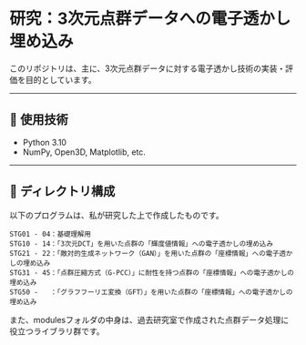 # 研究：3次元点群データへの電子透かし埋め込み

このリポジトリは、主に、3次元点群データに対する電子透かし技術の実装・評価を目的としています。

---

## 🔧 使用技術

- Python 3.10
- NumPy, Open3D, Matplotlib, etc.

---

## 📁 ディレクトリ構成

以下のプログラムは、私が研究した上で作成したものです。

```
STG01 - 04：基礎理解用
STG10 - 14：「3次元DCT」を用いた点群の「輝度値情報」への電子透かしの埋め込み
STG21 - 22：「敵対的生成ネットワーク（GAN）」を用いた点群の「座標情報」への電子透かしの埋め込み
STG31 - 45：「点群圧縮方式（G-PCC）」に耐性を持つ点群の「座標情報」への電子透かしの埋め込み
STG50 -   ：「グラフフーリエ変換（GFT）」を用いた点群の「座標情報」への電子透かしの埋め込み
```

また、modulesフォルダの中身は、過去研究室で作成された点群データ処理に役立つライブラリ群です。

